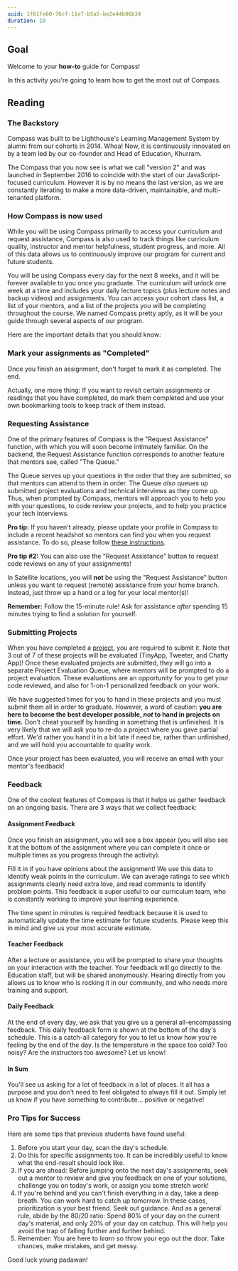 ```yaml
---
uuid: 1f61fe60-76cf-11e7-b5a5-be2e44b06b34
duration: 10
---
```

## Goal

Welcome to your __how-to__ guide for Compass!

In this activity you're going to learn how to get the most out of Compass.

## Reading

### The Backstory

Compass was built to be Lighthouse's Learning Management System by alumni from our cohorts in 2014. Whoa! Now, it is continuously innovated on by a team led by our co-founder and Head of Education, Khurram.

The Compass that you now see is what we call "version 2" and was launched in September 2016 to coincide with the start of our JavaScript-focused curriculum. However it is by no means the last version, as we are constantly iterating to make a more data-driven, maintainable, and multi-tenanted platform.

### How Compass is now used

While you will be using Compass primarily to access your curriculum and request assistance, Compass is also used to track things like curriculum quality, instructor and mentor helpfulness, student progress, and more. All of this data allows us to continuously improve our program for current and future students.

You will be using Compass every day for the next 8 weeks, and it will be forever available to you once you graduate. The curriculum will unlock one week at a time and includes your daily lecture topics (plus lecture notes and backup videos) and assignments. You can access your cohort class list, a list of your mentors, and a list of the projects you will be completing throughout the course. We named Compass pretty aptly, as it will be your guide through several aspects of our program.

Here are the important details that you should know:

### Mark your assignments as "Completed"

Once you finish an assignment, don't forget to mark it as completed. The end.

Actually, one more thing: If you want to revisit certain assignments or readings that you have completed, do mark them completed and use your own bookmarking tools to keep track of them instead.

### Requesting Assistance

One of the primary features of Compass is the "Request Assistance" function, with which you will soon become intimately familiar. On the backend, the Request Assistance function corresponds to another feature that mentors see, called "The Queue."

The Queue serves up your questions in the order that they are submitted, so that mentors can attend to them in order. The Queue _also_ queues up submitted project evaluations and technical interviews as they come up. Thus, when prompted by Compass, mentors will approach you to help you with your questions, to code review your projects, and to help you practice your tech interviews.

__Pro tip:__ If you haven't already, please update your profile in Compass to include a recent headshot so mentors can find you when you request assistance. To do so, please follow [these instructions](https://web-compass.lighthouselabs.ca/prep/prep-mod-7-day-one/activities/269).

__Pro tip #2:__ You can also use the "Request Assistance" button to request code reviews on any of your assignments!

In Satellite locations, you will __not__ be using the "Request Assistance" button unless you want to request (remote) assistance from your home branch. Instead, just throw up a hand or a leg for your local mentor(s)!

__Remember:__ Follow the 15-minute rule! Ask for assistance _after_ spending 15 minutes trying to find a solution for yourself.

### Submitting Projects

When you have completed a [project](/projects), you are required to submit it. Note that 3 out of 7 of these projects will be evaluated (TinyApp, Tweeter, and Chatty App)! Once these evaluated projects are submitted, they will go into a separate Project Evaluation Queue, where mentors will be prompted to do a project evaluation. These evaluations are an opportunity for you to get your code reviewed, and also for 1-on-1 personalized feedback on your work.

We have suggested times for you to hand in these projects and you must submit them all in order to graduate. However, a word of caution: **you are here to become the best developer possible, _not_ to hand in projects on time.** Don't cheat yourself by handing in something that is unfinished. It is very likely that we will ask you to re-do a project where you gave partial effort. We'd rather you hand it in a bit late if need be, rather than unfinished, and we will hold you accountable to quality work.

Once your project has been evaluated, you will receive an email with your mentor's feedback!

### Feedback

One of the coolest features of Compass is that it helps us gather feedback on an ongoing basis. There are 3 ways that we collect feedback:

#### Assignment Feedback

Once you finish an assignment, you will see a box appear (you will also see it at the bottom of the assignment where you can complete it once or multiple times as you progress through the activity).

Fill it in if you have opinions about the assignment! We use this data to identify weak points in the curriculum. We can average ratings to see which assignments clearly need extra love, and read comments to identify problem points. This feedback is super useful to our curriculum team, who is constantly working to improve your learning experience.

The time spent in minutes is required feedback because it is used to automatically update the time estimate for future students. Please keep this in mind and give us your most accurate estimate.

#### Teacher Feedback

After a lecture or assistance, you will be prompted to share your thoughts on your interaction with the teacher. Your feedback will go directly to the Education staff, but will be shared anonymously. Hearing directly from you allows us to know who is rocking it in our community, and who needs more training and support.

#### Daily Feedback

At the end of every day, we ask that you give us a general all-encompassing feedback. This daily feedback form is shown at the bottom of the day's schedule. This is a catch-all category for you to let us know how you're feeling by the end of the day. Is the temperature in the space too cold? Too noisy? Are the instructors too awesome? Let us know!

#### In Sum

You'll see us asking for a lot of feedback in a lot of places. It all has a purpose and you don't need to feel obligated to always fill it out. Simply let us know if you have something to contribute… positive or negative!

### Pro Tips for Success

Here are some tips that previous students have found useful:

1. Before you start your day, scan the day's schedule.
2. Do this for specific assignments too. It can be incredibly useful to know what the end-result should look like.
3. If you are ahead: Before jumping onto the next day's assignments, seek out a mentor to review and give you feedback on one of your solutions, challenge you on today's work, or assign you some stretch work!
4. If you're behind and you can't finish everything in a day, take a deep breath. You can work hard to catch up tomorrow. In these cases, prioritization is your best friend. Seek out guidance. And as a general rule, abide by the 80/20 ratio: Spend 80% of your day on the current day's material, and only 20% of your day on catchup. This will help you avoid the trap of falling further and further behind.
5. Remember: You are here to _learn_ so throw your ego out the door. Take chances, make mistakes, and get messy.

Good luck young padawan!
